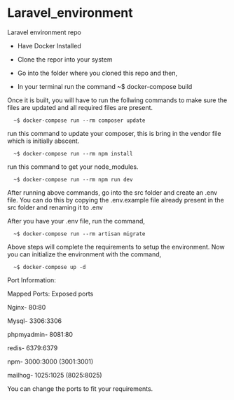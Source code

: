 # Laravel_environment
Laravel environment repo

- Have Docker Installed

- Clone the repor into your system

- Go into the folder where  you cloned this repo and then, 

- In your terminal run the command 
     ~$ docker-compose build
    
Once it is built, you will have to run the follwing commands to make sure the files are updated and all required files are present.
      
      ~$ docker-compose run --rm composer update
            
run this command to update your composer, this is bring in the vendor file which is initially abscent.
      
      ~$ docker-compose run --rm npm install
            
run this command to get your node_modules.
            
      ~$ docker-compose run --rm npm run dev
      
After running above commands, go into the src folder and create an .env file.
You can do this by copying the .env.example file already present in the src folder and renaming it to .env
    
After you have your .env file, run the command,
        
      ~$ docker-compose run --rm artisan migrate
        
Above steps will complete the requirements to setup the environment. Now you can initialize the environment with the command,

      ~$ docker-compose up -d


Port Information:

Mapped Ports: Exposed ports

Nginx-      80:80

Mysql-      3306:3306

phpmyadmin- 8081:80

redis-      6379:6379

npm-        3000:3000 (3001:3001)
            
mailhog-    1025:1025 (8025:8025)
            
You can change the ports to fit your requirements.      
      
